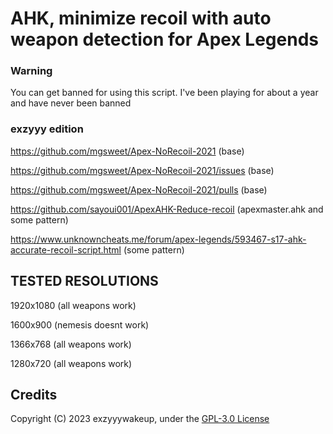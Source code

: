 # AHK, minimize recoil with auto weapon detection for Apex Legends


### Warning
You can get banned for using this script.  I've been playing for about a year and have never been banned

### exzyyy edition

https://github.com/mgsweet/Apex-NoRecoil-2021 (base)

https://github.com/mgsweet/Apex-NoRecoil-2021/issues (base)

https://github.com/mgsweet/Apex-NoRecoil-2021/pulls (base)

https://github.com/sayoui001/ApexAHK-Reduce-recoil (apexmaster.ahk and some pattern)

https://www.unknowncheats.me/forum/apex-legends/593467-s17-ahk-accurate-recoil-script.html (some pattern)



## TESTED RESOLUTIONS



1920x1080 (all weapons work)

1600x900 (nemesis doesnt work)

1366x768 (all weapons work)

1280x720 (all weapons work)



## Credits
Copyright (C) 2023 exzyyywakeup, under the [GPL-3.0 License](LICENSE)

